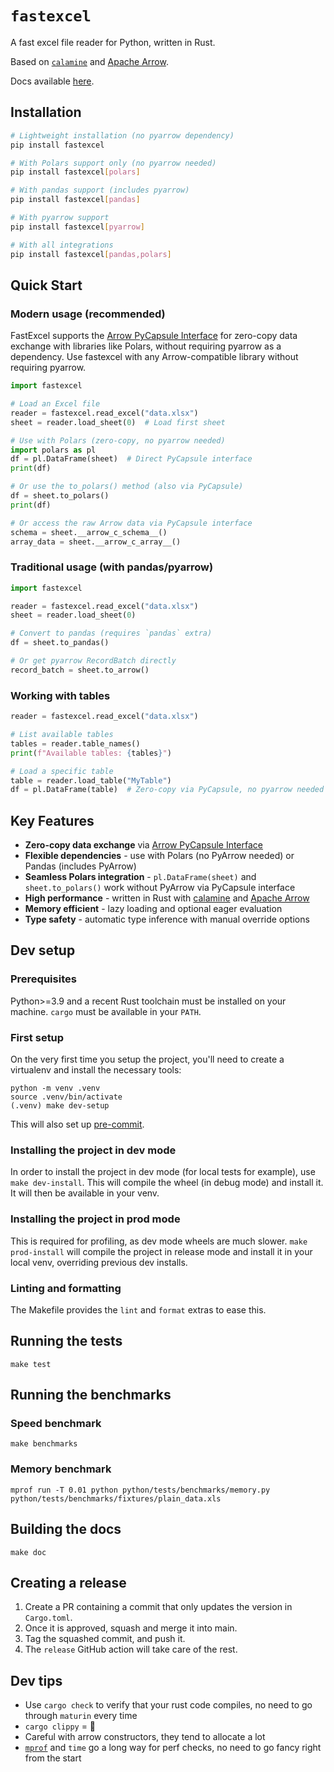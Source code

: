 # `fastexcel`

A fast excel file reader for Python, written in Rust.

Based on [`calamine`](https://github.com/tafia/calamine) and [Apache Arrow](https://arrow.apache.org/).

Docs available [here](https://fastexcel.toucantoco.dev/).

## Installation

```bash
# Lightweight installation (no pyarrow dependency)
pip install fastexcel

# With Polars support only (no pyarrow needed)
pip install fastexcel[polars]

# With pandas support (includes pyarrow)
pip install fastexcel[pandas]

# With pyarrow support
pip install fastexcel[pyarrow]

# With all integrations
pip install fastexcel[pandas,polars]
```

## Quick Start

### Modern usage (recommended)

FastExcel supports the [Arrow PyCapsule Interface](https://arrow.apache.org/docs/format/CDataInterface/PyCapsuleInterface.html) for zero-copy data exchange with libraries like Polars, without requiring pyarrow as a dependency.
Use fastexcel with any Arrow-compatible library without requiring pyarrow.

```python
import fastexcel

# Load an Excel file
reader = fastexcel.read_excel("data.xlsx")
sheet = reader.load_sheet(0)  # Load first sheet

# Use with Polars (zero-copy, no pyarrow needed)
import polars as pl
df = pl.DataFrame(sheet)  # Direct PyCapsule interface
print(df)

# Or use the to_polars() method (also via PyCapsule)
df = sheet.to_polars()
print(df)

# Or access the raw Arrow data via PyCapsule interface
schema = sheet.__arrow_c_schema__()
array_data = sheet.__arrow_c_array__()
```

### Traditional usage (with pandas/pyarrow)

```python
import fastexcel

reader = fastexcel.read_excel("data.xlsx")
sheet = reader.load_sheet(0)

# Convert to pandas (requires `pandas` extra)
df = sheet.to_pandas()

# Or get pyarrow RecordBatch directly
record_batch = sheet.to_arrow()
```

### Working with tables

```python
reader = fastexcel.read_excel("data.xlsx")

# List available tables
tables = reader.table_names()
print(f"Available tables: {tables}")

# Load a specific table
table = reader.load_table("MyTable")
df = pl.DataFrame(table)  # Zero-copy via PyCapsule, no pyarrow needed
```

## Key Features

- **Zero-copy data exchange** via [Arrow PyCapsule Interface](https://arrow.apache.org/docs/format/CDataInterface/PyCapsuleInterface.html)
- **Flexible dependencies** - use with Polars (no PyArrow needed) or Pandas (includes PyArrow)
- **Seamless Polars integration** - `pl.DataFrame(sheet)` and `sheet.to_polars()` work without PyArrow via PyCapsule interface
- **High performance** - written in Rust with [calamine](https://github.com/tafia/calamine) and [Apache Arrow](https://arrow.apache.org/)
- **Memory efficient** - lazy loading and optional eager evaluation
- **Type safety** - automatic type inference with manual override options

## Dev setup

### Prerequisites

Python>=3.9 and a recent Rust toolchain must be installed on your machine. `cargo` must be available in your `PATH`.

### First setup

On the very first time you setup the project, you'll need to create a virtualenv and install the necessary tools:

```console
python -m venv .venv
source .venv/bin/activate
(.venv) make dev-setup
```

This will also set up [pre-commit](https://pre-commit.com/).

### Installing the project in dev mode

In order to install the project in dev mode (for local tests for example), use `make dev-install`.
This will compile the wheel (in debug mode) and install it. It will then be available in your venv.

### Installing the project in prod mode

This is required for profiling, as dev mode wheels are much slower. `make prod-install` will compile the project
in release mode and install it in your local venv, overriding previous dev installs.

### Linting and formatting

The Makefile provides the `lint` and `format` extras to ease this.

## Running the tests

`make test`

## Running the benchmarks

### Speed benchmark

`make benchmarks`

### Memory benchmark

`mprof run -T 0.01 python python/tests/benchmarks/memory.py python/tests/benchmarks/fixtures/plain_data.xls`

## Building the docs

`make doc`

## Creating a release

1. Create a PR containing a commit that only updates the version in `Cargo.toml`.
2. Once it is approved, squash and merge it into main.
3. Tag the squashed commit, and push it.
4. The `release` GitHub action will take care of the rest.

## Dev tips

* Use `cargo check` to verify that your rust code compiles, no need to go through `maturin` every time
* `cargo clippy` = 💖
* Careful with arrow constructors, they tend to allocate a lot
* [`mprof`](https://github.com/pythonprofilers/memory_profiler) and `time` go a long way for perf checks,
  no need to go fancy right from the start
